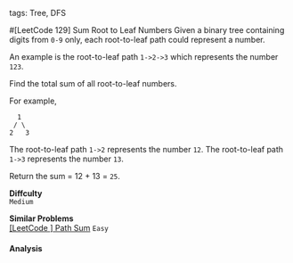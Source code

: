 tags: Tree, DFS

#[LeetCode 129] Sum Root to Leaf Numbers
Given a binary tree containing digits from `0-9` only, each root-to-leaf path could represent a number.

An example is the root-to-leaf path `1->2->3` which represents the number `123`.

Find the total sum of all root-to-leaf numbers.

For example,

      1
     / \
    2   3

The root-to-leaf path `1->2` represents the number `12`.
The root-to-leaf path `1->3` represents the number `13`.

Return the sum = 12 + 13 = `25`.

**Diffculty**  
`Medium`

**Similar Problems**  
[[LeetCode ] Path Sum]() `Easy`



#### Analysis



